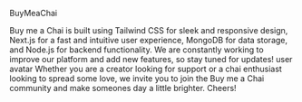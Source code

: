 BuyMeaChai

Buy me a Chai is built using Tailwind CSS for sleek and responsive design, Next.js for a fast and intuitive user experience, MongoDB for data storage, and Node.js for backend functionality. We are constantly working to improve our platform and add new features, so stay tuned for updates!
user avatar
Whether you are a creator looking for support or a chai enthusiast looking to spread some love, we invite you to join the Buy me a Chai community and make someones day a little brighter. Cheers!


